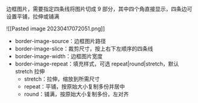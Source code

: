 边框图片，需要指定四条线将图片切成 9 部分，其中四个角直接显示，四条边可设置平铺，拉伸或铺满

![[Pasted image 20230417072051.png]]

- border-image-source：边框图片路径
- border-image-slice：裁剪尺寸，按上右下左顺序的四条线
- border-image-width：边框图片宽度
- border-image-repeat：填充样式，可选 repeat|round|stretch，默认 stretch 拉伸
	- stretch：拉伸，缩放到所需尺寸
	- repeat：平铺，按原始大小复制多份并居中
	- round：铺满，按原始大小复制多份，左对齐